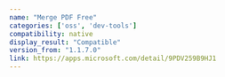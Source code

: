 ```yaml
---
name: "Merge PDF Free"
categories: ['oss', 'dev-tools']
compatibility: native
display_result: "Compatible"
version_from: "1.1.7.0"
link: https://apps.microsoft.com/detail/9PDV259B9HJ1
---
```

